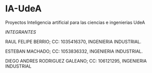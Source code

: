 # IA-UdeA

Proyectos Inteligencia artificial para las ciencias e ingenierias UdeA

*INTEGRANTES*

RAUL FELIPE BERRIO; CC: 1035416370, INGENIERIA INDUSTRIAL.



ESTEBAN MACHADO; CC: 1053836332, INGENIERIA INDUSTRIAL.



DIEGO ANDRES RODRIGUEZ GALEANO; CC: 106121295, INGENIERIA INDUSTRIAL
